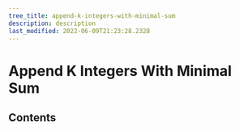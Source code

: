 ```yaml
---
tree_title: append-k-integers-with-minimal-sum
description: description
last_modified: 2022-06-09T21:23:28.2328
---
```


# Append K Integers With Minimal Sum

## Contents
